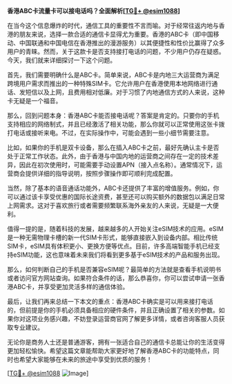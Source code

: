 **香港ABC卡流量卡可以接电话吗？全面解析[[TG💪+ @esim1088](https://t.me/s/esim1088)]**

在当今这个信息爆炸的时代，通信工具的重要性不言而喻。对于经常往返内地与香港的朋友来说，选择一款合适的通信卡显得尤为重要。香港的ABC卡（即中国移动、中国联通和中国电信在香港推出的漫游服务）以其便捷性和性价比赢得了众多用户的青睐。然而，关于这款卡是否支持接打电话的问题，不少用户仍存在疑惑。今天，我们就来详细探讨一下这个问题。

首先，我们需要明确什么是ABC卡。简单来说，ABC卡是内地三大运营商为满足跨境用户需求而推出的一种特殊SIM卡。它允许用户在香港使用本地网络进行通话、发短信以及上网，且费用相对低廉。对于习惯了内地通信方式的人来说，这种卡无疑是一个福音。

那么，回到问题本身：香港ABC卡能否接电话呢？答案是肯定的。只要你的手机支持相应的网络制式，并且已经激活了相关功能，那么你就可以正常使用这张卡拨打电话或接听来电。不过，在实际操作中，可能会遇到一些小细节需要注意。

比如，如果你的手机是双卡设备，那么在插入ABC卡之前，最好先确认主卡是否处于正常工作状态。此外，由于香港与中国内地的运营商之间存在一定的技术差异，因此在初次使用时，可能需要手动设置APN（接入点名称）。通常情况下，运营商会提供详细的指导说明，按照步骤操作即可顺利完成配置。

当然，除了基本的语音通话功能外，ABC卡还提供了丰富的增值服务。例如，你可以通过该卡享受优惠的国际长途资费，甚至还可以购买额外的数据包以满足日常上网需求。这对于喜欢旅行或者需要频繁联系海外亲友的人来说，无疑是一大便利。

值得一提的是，随着科技的发展，越来越多的人开始关注eSIM技术的应用。eSIM是一种无需物理卡槽的新一代SIM卡形式，能够直接嵌入到设备内部。相比传统SIM卡，eSIM具有体积更小、更换方便等优点。目前，许多高端智能手机已经支持eSIM功能，这也意味着未来我们将看到更多基于eSIM技术的产品和服务出现。

那么，如何判断自己的手机是否兼容eSIM呢？最简单的方法就是查看手机说明书或者访问官方网站查询。如果符合条件的话，那么恭喜你，你可以尝试申请一张香港ABC卡，并享受更加灵活多样的通信体验。

最后，让我们再来总结一下本文的重点：香港ABC卡确实是可以用来接打电话的，但前提是你的手机必须具备相应的硬件条件，并且正确设置了相关的参数。如果你对这项业务感兴趣，不妨登录运营商官网了解更多详情，或者咨询客服人员获取专业建议。

无论你是商务人士还是普通游客，拥有一张适合自己的通信卡总能让你的生活变得更加轻松愉快。希望这篇文章能帮助大家更好地了解香港ABC卡的功能特点，同时也希望大家能够在未来的旅途中享受到优质的服务！

[[TG💪+ @esim1088](https://t.me/s/esim1088) ![Image](https://i.postimg.cc/4NQfJmqS/Snipaste-2025-05-13-00-14-12.png)]